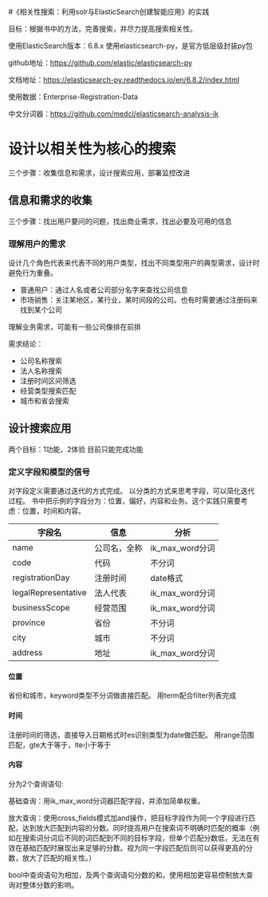#《相关性搜索：利用solr与ElasticSearch创建智能应用》的实践

目标：根据书中的方法，完善搜索，并尽力提高搜索相关性。

使用ElasticSearch版本：6.8.x
使用elasticsearch-py，是官方低层级封装py包

github地址：https://github.com/elastic/elasticsearch-py

文档地址：https://elasticsearch-py.readthedocs.io/en/6.8.2/index.html

使用数据：Enterprise-Registration-Data

中文分词器：https://github.com/medcl/elasticsearch-analysis-ik

# 设计以相关性为核心的搜索
三个步骤：收集信息和需求，设计搜索应用，部署监控改进

## 信息和需求的收集
三个步骤：找出用户要问的问题，找出商业需求，找出必要及可用的信息
### 理解用户的需求
设计几个角色代表来代表不同的用户类型，找出不同类型用户的典型需求，设计时避免行为重叠。
- 普通用户：通过人名或者公司部分名字来查找公司信息
- 市场销售：关注某地区，某行业，某时间段的公司。也有时需要通过注册码来找到某个公司

理解业务需求，可能有一些公司像排在前排

需求结论：
   - 公司名称搜索
   - 法人名称搜索
   - 注册时间区间筛选
   - 经营类型搜索匹配
   - 城市和省会搜索
## 设计搜索应用
两个目标：1功能，2体验
目前只能完成功能
### 定义字段和模型的信号
对字段定义需要通过迭代的方式完成。
以分类的方式来思考字段，可以简化迭代过程。
书中把示例的字段分为：位置，偏好，内容和业务。这个实践只需要考虑：位置，时间和内容。

| 字段名              | 信息         | 分析              |
| ------------------- | ------------ | ----------------- |
| name                | 公司名，全称 | ik_max_word分词 |
| code                | 代码         | 不分词            |
| registrationDay     | 注册时间     | date格式          |
| legalRepresentative | 法人代表     | ik_max_word分词   |
| businessScope       | 经营范围     | ik_max_word分词   |
| province            | 省份         | 不分词            |
| city                | 城市         | 不分词            |
| address             | 地址         | ik_max_word分词   |


#### 位置
省份和城市，keyword类型不分词做直接匹配。
用term配合filter列表完成

#### 时间
注册时间的筛选，直接导入日期格式时es识别类型为date做匹配。
用range范围匹配，gte大于等于，lte小于等于

#### 内容
分为2个查询语句:

基础查询：用ik_max_word分词器匹配字段，并添加简单权重。

放大查询：使用cross_fields模式加and操作，把目标字段作为同一个字段进行匹配，达到放大匹配到内容的分数。同时提高用户在搜索词不明确时匹配的概率（例如在搜索词分词后不同的词匹配到不同的目标字段，但单个匹配分数低，无法在有效在基础匹配时展现出来足够的分数。视为同一字段匹配后则可以获得更高的分数，放大了匹配的相关性。）

bool中查询语句为相加，及两个查询语句分数的和。使用相加更容易控制放大查询对整体分数的影响。